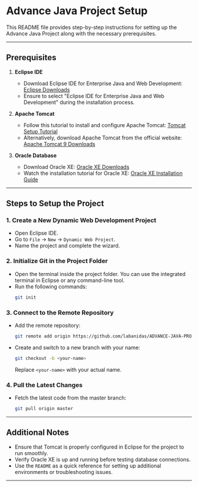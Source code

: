# Advance Java Project Setup

This README file provides step-by-step instructions for setting up the Advance Java Project along with the necessary prerequisites.

---

## Prerequisites

1. **Eclipse IDE**
   - Download Eclipse IDE for Enterprise Java and Web Development: [Eclipse Downloads](https://www.eclipse.org/downloads/)
   - Ensure to select "Eclipse IDE for Enterprise Java and Web Development" during the installation process.

2. **Apache Tomcat**
   - Follow this tutorial to install and configure Apache Tomcat: [Tomcat Setup Tutorial](https://youtu.be/d8BAQ_zRmYY?si=SNu4g4zv7dIDDWk4)
   - Alternatively, download Apache Tomcat from the official website: [Apache Tomcat 9 Downloads](https://tomcat.apache.org/download-90.cgi)

3. **Oracle Database**
   - Download Oracle XE: [Oracle XE Downloads](https://www.oracle.com/in/database/technologies/xe-downloads.html)
   - Watch the installation tutorial for Oracle XE: [Oracle XE Installation Guide](https://youtu.be/uoxd5oloEQY?si=nvfIXU2nS8j_KBoW)

---

## Steps to Setup the Project

### 1. Create a New Dynamic Web Development Project
   - Open Eclipse IDE.
   - Go to `File` → `New` → `Dynamic Web Project`.
   - Name the project and complete the wizard.

### 2. Initialize Git in the Project Folder
   - Open the terminal inside the project folder. You can use the integrated terminal in Eclipse or any command-line tool.
   - Run the following commands:
     ```bash
     git init
     ```

### 3. Connect to the Remote Repository
   - Add the remote repository:
     ```bash
     git remote add origin https://github.com/labanidas/ADVANCE-JAVA-PROJECT.git
     ```
   - Create and switch to a new branch with your name:
     ```bash
     git checkout -b <your-name>
     ```
     Replace `<your-name>` with your actual name.

### 4. Pull the Latest Changes
   - Fetch the latest code from the master branch:
     ```bash
     git pull origin master
     ```

---

## Additional Notes
- Ensure that Tomcat is properly configured in Eclipse for the project to run smoothly.
- Verify Oracle XE is up and running before testing database connections.
- Use the `README` as a quick reference for setting up additional environments or troubleshooting issues.

---
